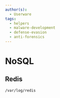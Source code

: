 ```yaml
---
author(s):
  - Userware
tags:
  - helpers
  - malware-development
  - defense-evasion
  - anti-forensics
---
```

# NoSQL

## Redis

```
/var/log/redis
```